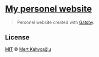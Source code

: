 [My personel website](http://mertkahyaoglu.github.io/)
=======================

> Personel website created with [Gatsby](https://www.gatsbyjs.org/).

## License

[MIT](http://opensource.org/licenses/MIT) © [Mert Kahyoağlu](http://mertkahyaoglu.github.io)
